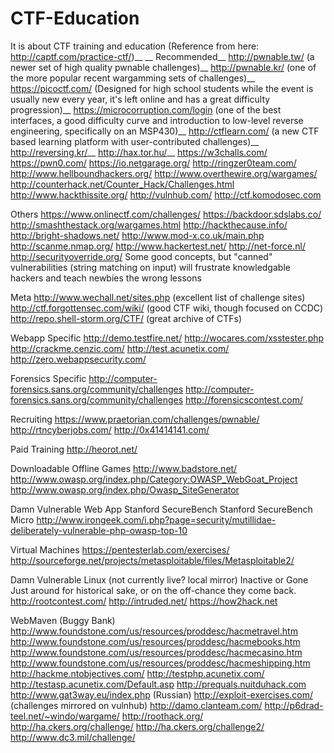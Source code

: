 # CTF-Education
It is about CTF training and education (Reference from here: http://captf.com/practice-ctf/)__
__
Recommended__
http://pwnable.tw/ (a newer set of high quality pwnable challenges)__
http://pwnable.kr/ (one of the more popular recent wargamming sets of challenges)__
https://picoctf.com/ (Designed for high school students while the event is usually new every year, it's left online and has a great difficulty progression)__
https://microcorruption.com/login (one of the best interfaces, a good difficulty curve and introduction to low-level reverse engineering, specifically on an MSP430)__
http://ctflearn.com/ (a new CTF based learning platform with user-contributed challenges)__
http://reversing.kr/__
http://hax.tor.hu/__
https://w3challs.com/
https://pwn0.com/
https://io.netgarage.org/
http://ringzer0team.com/
http://www.hellboundhackers.org/
http://www.overthewire.org/wargames/
http://counterhack.net/Counter_Hack/Challenges.html
http://www.hackthissite.org/
http://vulnhub.com/
http://ctf.komodosec.com


Others
https://www.onlinectf.com/challenges/
https://backdoor.sdslabs.co/
http://smashthestack.org/wargames.html
http://hackthecause.info/
http://bright-shadows.net/
http://www.mod-x.co.uk/main.php
http://scanme.nmap.org/
http://www.hackertest.net/
http://net-force.nl/
http://securityoverride.org/ Some good concepts, but "canned" vulnerabilities (string matching on input) will frustrate knowledgable hackers and teach newbies the wrong lessons


Meta
http://www.wechall.net/sites.php (excellent list of challenge sites)
http://ctf.forgottensec.com/wiki/ (good CTF wiki, though focused on CCDC)
http://repo.shell-storm.org/CTF/ (great archive of CTFs)


Webapp Specific
http://demo.testfire.net/
http://wocares.com/xsstester.php
http://crackme.cenzic.com/
http://test.acunetix.com/
http://zero.webappsecurity.com/


Forensics Specific
http://computer-forensics.sans.org/community/challenges
http://computer-forensics.sans.org/community/challenges
http://forensicscontest.com/


Recruiting
https://www.praetorian.com/challenges/pwnable/
http://rtncyberjobs.com/
http://0x41414141.com/


Paid Training
http://heorot.net/



Downloadable Offline Games
http://www.badstore.net/
http://www.owasp.org/index.php/Category:OWASP_WebGoat_Project
http://www.owasp.org/index.php/Owasp_SiteGenerator


Damn Vulnerable Web App
Stanford SecureBench
Stanford SecureBench Micro
http://www.irongeek.com/i.php?page=security/mutillidae-deliberately-vulnerable-php-owasp-top-10


Virtual Machines
https://pentesterlab.com/exercises/
http://sourceforge.net/projects/metasploitable/files/Metasploitable2/


Damn Vulnerable Linux (not currently live? local mirror)
Inactive or Gone
Just around for historical sake, or on the off-chance they come back.
http://rootcontest.com/
http://intruded.net/
https://how2hack.net


WebMaven (Buggy Bank)
http://www.foundstone.com/us/resources/proddesc/hacmetravel.htm
http://www.foundstone.com/us/resources/proddesc/hacmebooks.htm
http://www.foundstone.com/us/resources/proddesc/hacmecasino.htm
http://www.foundstone.com/us/resources/proddesc/hacmeshipping.htm
http://hackme.ntobjectives.com/
http://testphp.acunetix.com/
http://testasp.acunetix.com/Default.asp
http://prequals.nuitduhack.com
http://www.gat3way.eu/index.php (Russian)
http://exploit-exercises.com/ (challenges mirrored on vulnhub)
http://damo.clanteam.com/
http://p6drad-teel.net/~windo/wargame/
http://roothack.org/
http://ha.ckers.org/challenge/
http://ha.ckers.org/challenge2/
http://www.dc3.mil/challenge/

